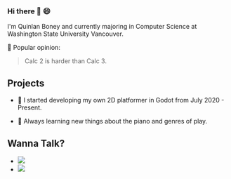 ### Hi there 👋 :smile:

I'm Quinlan Boney and currently majoring in Computer Science at Washington State University Vancouver.

🤔 Popular opinion: 

> Calc 2 is harder than Calc 3.

## Projects

- 🌱 I started developing my own 2D platformer in Godot from July 2020 - Present.
<!--- ⚡ I have my own [website](https://hashtagornah.github.io/) as a hub about _me_!-->
- 💬 Always learning new things about the piano and genres of play.

## Wanna Talk?

- <a href="https://www.linkedin.com/in/quinlan-boney-0300391b5/">
    <img src="https://img.shields.io/badge/LinkedIn-black?color=black&style=for-the-badge&logo=Linkedin"/>
  </a>
- <a>
    <img src="https://img.shields.io/badge/-QuinlanBoney%40gmail.com-blue"/>
  </a>


<!--
**HashtagOrNah/HashtagOrNah** is a ✨ _special_ ✨ repository because its `README.md` (this file) appears on your GitHub profile.


<img src ="https://simpleicons.org/icons/linkedin.svg" width="22px">
Here are some ideas to get you started:

- 🔭 I’m currently working on ...
- 🌱 I’m currently learning ...
- 👯 I’m looking to collaborate on ...
- 🤔 I’m looking for help with ...
- 💬 Ask me about ...
- 📫 How to reach me: ...
- 😄 Pronouns: ...
- ⚡ Fun fact: ...
-->

